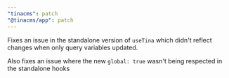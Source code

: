 ```yaml
---
"tinacms": patch
"@tinacms/app": patch
---
```


Fixes an issue in the standalone version of `useTina` which didn't reflect changes when only query variables updated.

Also fixes an issue where the new `global: true` wasn't being respected in the standalone hooks
